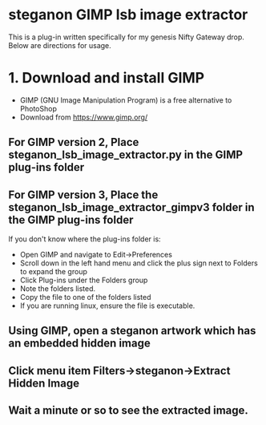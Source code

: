# steganon GIMP lsb image extractor
This is a plug-in written specifically for my genesis Nifty Gateway drop. Below are directions for usage.

# 1. Download and install GIMP
- GIMP (GNU Image Manipulation Program) is a free alternative to PhotoShop
- Download from https://www.gimp.org/

## For GIMP version 2, Place steganon_lsb_image_extractor.py in the GIMP plug-ins folder
## For GIMP version 3, Place the steganon_lsb_image_extractor_gimpv3 folder in the GIMP plug-ins folder
If you don't know where the plug-ins folder is: 
- Open GIMP and navigate to Edit->Preferences
- Scroll down in the left hand menu and click the plus sign next to Folders to expand the group
- Click Plug-ins under the Folders group
- Note the folders listed.
- Copy the file to one of the folders listed
- If you are running linux, ensure the file is executable.

## Using GIMP, open a steganon artwork which has an embedded hidden image

## Click menu item Filters->steganon->Extract Hidden Image

## Wait a minute or so to see the extracted image.


